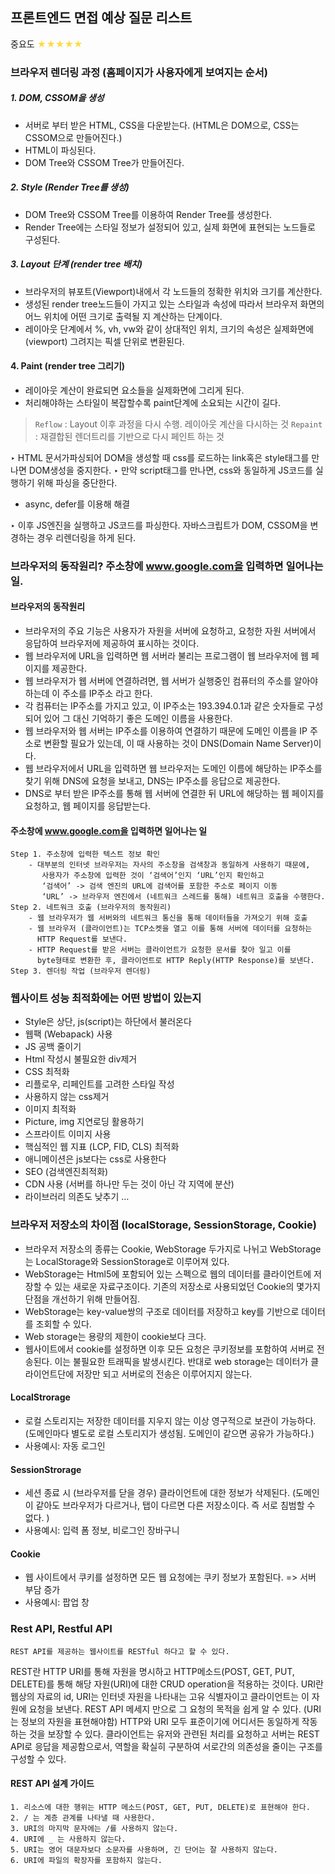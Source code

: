 ## 프론트엔드 면접 예상 질문 리스트

중요도 <span style="color:#FEDA3E">★★★★★</span>


### 브라우저 렌더링 과정 (홈페이지가 사용자에게 보여지는 순서)

##### 1. DOM, CSSOM을 생성
- 서버로 부터 받은 HTML, CSS을 다운받는다. (HTML은 DOM으로, CSS는 CSSOM으로 만들어진다.)
- HTML이 파싱된다. 
- DOM Tree와 CSSOM Tree가 만들어진다. 

##### 2.   Style (Render Tree를 생성)
- DOM Tree와 CSSOM Tree를 이용하여 Render Tree를 생성한다. 
- Render Tree에는 스타일 정보가 설정되어 있고, 실제 화면에 표현되는 노드들로 구성된다. 

##### 3.   Layout 단계 (render tree 배치)
- 브라우저의 뷰포트(Viewport)내에서 각 노드들의 정확한 위치와 크기를 계산한다. 
- 생성된 render tree노드들이 가지고 있는 스타일과 속성에 따라서 브라우저 화면의 어느 위치에 어떤 크기로 출력될 지 계산하는 단계이다.
- 레이아웃 단계에서 %, vh, vw와 같이 상대적인 위치, 크기의 속성은 실제화면에 (viewport) 그려지는 픽셀 단위로 변환된다.

#### 4.   Paint (render tree 그리기)
- 레이아웃 계산이 완료되면 요소들을 실제화면에 그리게 된다.
- 처리해야하는 스타일이 복잡할수록 paint단계에 소요되는 시간이 길다. 

> `Reflow` : Layout 이후 과정을 다시 수행. 레이아웃 계산을 다시하는 것
> `Repaint` : 재결합된 렌더트리를 기반으로 다시 페인트 하는 것

 ‣ HTML 문서가파싱되어 DOM을 생성할 때 css를 로드하는 link혹은 style태그를 만나면 DOM생성을 중지한다. 
‣ 만약 script태그를 만나면, css와 동일하게 JS코드를 실행하기 위해 파싱을 중단한다. 
- async, defer를 이용해 해결

‣ 이후 JS엔진을 실행하고 JS코드를 파싱한다. 
자바스크립트가 DOM, CSSOM을 변경하는 경우 리렌더링을 하게 된다. 

### 브라우저의 동작원리? 주소창에 www.google.com을 입력하면 일어나는 일.

#### 브라우저의 동작원리
- 브라우저의 주요 기능은 사용자가 자원을 서버에 요청하고, 요청한 자원 서버에서 응답하여 브라우저에 제공하여 표시하는 것이다.
- 웹 브라우저에 URL을 입력하면 웹 서버라 불리는 프로그램이 웹 브라우저에 웹 페이지를 제공한다.
- 웹 브라우저가 웹 서버에 연결하려면, 웹 서버가 실행중인 컴퓨터의 주소를 알아야 하는데 이 주소를 IP주소 라고 한다.
- 각 컴퓨터는 IP주소를 가지고 있고, 이 IP주소는 193.394.0.1과 같은 숫자들로 구성되어 있어 그 대신 기억하기 좋은 도메인 이름을 사용한다.
- 웹 브라우저와 웹 서버는 IP주소를 이용하여 연결하기 때문에 도메인 이름을 IP 주소로 변환할 필요가 있는데, 이 때 사용하는 것이 DNS(Domain Name Server)이다. 
- 웹 브라우저에서 URL을 입력하면 웹 브라우저는 도메인 이름에 해당하는 IP주소를 찾기 위해 DNS에 요청을 보내고, DNS는 IP주소를 응답으로 제공한다.   
- DNS로 부터 받은 IP주소를 통해 웹 서버에 연결한 뒤 URL에 해당하는 웹 페이지를 요청하고, 웹 페이지를 응답받는다.

#### 주소창에 www.google.com을 입력하면 일어나는 일
	Step 1. 주소창에 입력한 텍스트 정보 확인
		- 대부분의 인터넷 브라우저는 자사의 주소창을 검색창과 동일하게 사용하기 때문에,
		   사용자가 주소창에 입력한 것이 ‘검색어’인지 ‘URL’인지 확인하고
		   ‘검색어’ -> 검색 엔진의 URL에 검색어를 포함한 주소로 페이지 이동
		   ‘URL’ -> 브라우저 엔진에서 (네트워크 스레드를 통해) 네트워크 호출을 수행한다.
	Step 2. 네트워크 호출 (브라우저의 동작원리)
		- 웹 브라우저가 웹 서버와의 네트워크 통신을 통해 데이터들을 가져오기 위해 호출 		
		- 웹 브라우저 (클라이언트)는 TCP소켓을 열고 이를 통해 서버에 데이터를 요청하는 
		  HTTP Request를 보낸다. 
		- HTTP Request를 받은 서버는 클라이언트가 요청한 문서를 찾아 일고 이를 
		  byte형태로 변환한 후, 클라이언트로 HTTP Reply(HTTP Response)를 보낸다.
	Step 3. 렌더링 작업 (브라우저 렌더링)

### 웹사이트 성능 최적화에는 어떤 방법이 있는지

- Style은 상단, js(script)는 하단에서 불러온다
- 웹팩 (Webapack) 사용
- JS 공백 줄이기
- Html 작성시 불필요한 div제거
- CSS 최적화
- 리플로우, 리페인트를 고려한 스타일 작성
- 사용하지 않는 css제거
- 이미지 최적화
- Picture, img 지연로딩 활용하기
- 스프라이트 이미지 사용
- 핵심적인 웹 지표 (LCP, FID, CLS) 최적화
- 애니메이션은 js보다는 css로 사용한다
- SEO (검색엔진최적화)
- CDN 사용 (서버를 하나만 두는 것이 아닌 각 지역에 분산)
- 라이브러리 의존도 낮추기
…


### 브라우저 저장소의 차이점 (localStorage, SessionStorage, Cookie)

- 브라우저 저장소의 종류는 Cookie, WebStorage 두가지로 나뉘고 WebStorage는 LocalStorage와 SessionStorage로 이루어져 있다. 
- WebStorage는 Html5에 포함되어 있는 스펙으로 웹의 데이터를 클라이언트에 저장할 수 있는 새로운 자료구조이다. 기존의 저장소로 사용되었던 Cookie의 몇가지 단점을 개선하기 위해 만들어짐.
- WebStorage는 key-value쌍의 구조로 데이터를 저장하고 key를 기반으로 데이터를 조회할 수 있다. 
- Web storage는 용량의 제한이 cookie보다 크다. 
- 웹사이트에서 cookie를 설정하면 이후 모든 요청은 쿠키정보를 포함하여 서버로 전송된다. 이는 불필요한 트래픽을 발생시킨다. 반대로 web storage는 데이터가 클라이언트단에 저장만 되고 서버로의 전송은 이루어지지 않는다. 

#### LocalStrorage
- 로컬 스토리지는 저장한 데이터를 지우지 않는 이상 영구적으로 보관이 가능하다. 
	 (도메인마다 별도로 로컬 스토리지가 생성됨. 도메인이 같으면 공유가 가능하다.)
- 사용예시: 자동 로그인
#### SessionStrorage
- 세션 종료 시 (브라우저를 닫을 경우) 클라이언트에 대한 정보가 삭제된다.
	 (도메인이 같아도 브라우저가 다르거나, 탭이 다르면 다른 저장소이다. 즉 서로 침범할 수 없다. )      
- 사용예시: 입력 폼 정보, 비로그인 장바구니     
#### Cookie
- 웹 사이트에서 쿠키를 설정하면 모든 웹 요청에는 쿠키 정보가 포함된다. => 서버 부담 증가
- 사용예시: 팝업 창 



### Rest API, Restful API

    REST API를 제공하는 웹사이트를 RESTful 하다고 할 수 있다. 
REST란 HTTP URI를 통해 자원을 명시하고 HTTP메소드(POST, GET, PUT, DELETE)를 통해 
해당 자원(URI)에 대한 CRUD operation을 적용하는 것이다. 
URI란 웹상의 자료의 id, URI는 인터넷 자원을 나타내는 고유 식별자이고 
클라이언트는 이 자원에 요청을 보낸다.
REST API 메세지 만으로 그 요청의 목적을 쉽게 알 수 있다. (URI는 정보의 자원을 표현해야함)
HTTP와 URI 모두 표준이기에 어디서든 동일하게 작동하는 것을 보장할 수 있다.
클라이언트는 유저와 관련된 처리를 요청하고 서버는 REST API로 응답을 제공함으로서, 
역할을 확실히 구분하여 서로간의 의존성을 줄이는 구조를 구성할 수 있다. 

#### REST API 설계 가이드
    1. 리소스에 대한 행위는 HTTP 메소드(POST, GET, PUT, DELETE)로 표현해야 한다. 
    2. / 는 계층 관계를 나타낼 때 사용한다.
    3. URI의 마지막 문자에는 /를 사용하지 않는다.
    4. URI에 _ 는 사용하지 않는다.
    5. URI는 영어 대문자보다 소문자를 사용하며, 긴 단어는 잘 사용하지 않는다.
    6. URI에 파일의 확장자를 포함하지 않는다. 


